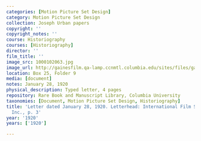 ```yaml
---
categories: [Motion Picture Set Design]
category: Motion Picture Set Design
collection: Joseph Urban papers
copyright: ''
copyright_notes: ''
course: Historiography
courses: [Historiography]
director: ''
film_title: ''
image_src: 1000102063.jpg
image_url: http://gainesfilm.qa-lamp.ccnmtl.columbia.edu/sites/files/gainesfilm/images/1000102063.jpg
location: Box 25, Folder 9
media: [document]
notes: January 28, 1920
physical_description: Typed letter, 4 pages
repository: Rare Book and Manuscript Library, Columbia University
taxonomies: [Document, Motion Picture Set Design, Historiography]
title: 'Letter dated January 28, 1920. Letterhead: International Film Service Co.,
  Inc., p. 3'
year: '1920'
years: ['1920']

---
```

